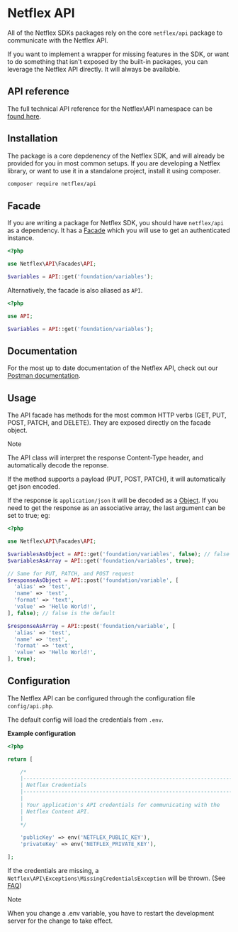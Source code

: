 # Netflex API

All of the Netflex SDKs packages rely on the core `netflex/api` package to communicate with the Netflex API.

If you want to implement a wrapper for missing features in the SDK, or want to do something that isn't exposed by the built-in packages, you can leverage the Netflex API directly. It will always be available.

## API reference

The full technical API reference for the Netflex\API namespace can be [found here](https://netflex-sdk.github.io/docs/api/Netflex/API.html).

## Installation

The package is a core depdenency of the Netflex SDK, and will already be provided for you in most common setups. If you are developing a Netflex library, or want to use it in a standalone project, install it using composer.

```bash
composer require netflex/api
```

## Facade

If you are writing a package for Netflex SDK, you should have `netflex/api` as a dependency. It has a <a href="https://laravel.com/docs/7.x/facades" target="_blank">Facade</a> which you will use to get an authenticated instance.

```php
<?php

use Netflex\API\Facades\API;

$variables = API::get('foundation/variables');
```

Alternatively, the facade is also aliased as `API`.

```php
<?php

use API;

$variables = API::get('foundation/variables');
```

## Documentation

For the most up to date documentation of the Netflex API, check out our [Postman documentation](https://documenter.getpostman.com/view/1198765/7159G1N?version=latest).

## Usage

The API facade has methods for the most common HTTP verbs (GET, PUT, POST, PATCH, and DELETE). They are exposed directly on the facade object.

> [!NOTE]
> The API class will interpret the response Content-Type header, and automatically decode the reponse.

If the method supports a payload (PUT, POST, PATCH), it will automatically get json encoded.

If the response is `application/json` it will be decoded as a <a href="https://www.php.net/manual/en/language.types.object.php" target="_blank">Object</a>. If you need to get the response as an associative array, the last argument can be set to true; eg:

```php
<?php

use Netflex\API\Facades\API;

$variablesAsObject = API::get('foundation/variables', false); // false is the default
$variablesAsArray = API::get('foundation/variables', true);

// Same for PUT, PATCH, and POST request
$responseAsObject = API::post('foundation/variable', [
  'alias' => 'test',
  'name' => 'test',
  'format' => 'text',
  'value' => 'Hello World!',
], false); // false is the default

$responseAsArray = API::post('foundation/variable', [
  'alias' => 'test',
  'name' => 'test',
  'format' => 'text',
  'value' => 'Hello World!',
], true);
```

## Configuration

The Netflex API can be configured through the configuration file `config/api.php`.

The default config will load the credentials from `.env`.

**Example configuration**

```php
<?php

return [

    /*
    |--------------------------------------------------------------------------
    | Netflex Credentials
    |--------------------------------------------------------------------------
    |
    | Your application's API credentials for communicating with the
    | Netflex Content API.
    |
    */

    'publicKey' => env('NETFLEX_PUBLIC_KEY'),
    'privateKey' => env('NETFLEX_PRIVATE_KEY'),

];
```

If the credentials are missing, a `Netflex\API\Exceptions\MissingCredentialsException` will be thrown. (See [FAQ](/docs/faq.md?id=missingcredentialsexception-when-serving-project))

> [!NOTE]
> When you change a .env variable, you have to restart the development server for the change to take effect.
